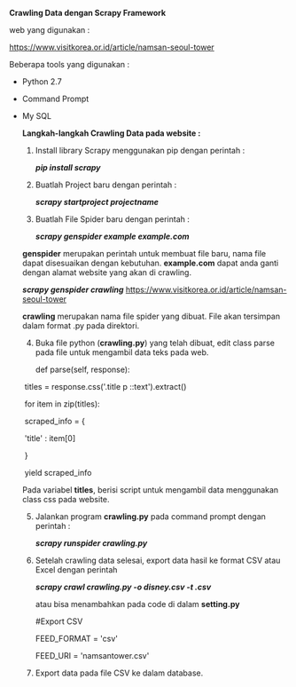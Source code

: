 **Crawling Data  dengan Scrapy Framework**

web yang digunakan :

https://www.visitkorea.or.id/article/namsan-seoul-tower

Beberapa tools yang digunakan :

- Python 2.7

- Command Prompt

- My SQL

  

  **Langkah-langkah Crawling Data pada website :**

  1. Install library Scrapy menggunakan pip dengan perintah :

     ***pip install scrapy***

  2. Buatlah Project baru dengan perintah :

     ***scrapy startproject projectname***

  3. Buatlah File Spider baru dengan perintah :

     ***scrapy genspider example example.com***

  **genspider** merupakan perintah untuk membuat file baru, nama file dapat disesuaikan dengan kebutuhan. **example.com** dapat anda ganti dengan alamat website yang akan di crawling. 

     ***scrapy genspider crawling*** https://www.visitkorea.or.id/article/namsan-seoul-tower

     **crawling** merupakan nama file spider yang dibuat. File akan tersimpan dalam format .py pada direktori.

  4. Buka file python (**crawling.py**) yang telah dibuat, edit class parse pada file untuk mengambil data teks pada web.

     def parse(self, response):

  ​           titles = response.css('.title p ::text').extract()

  ​           for item in zip(titles):

  ​           scraped_info = {

  ​               'title' : item[0]

  ​           }

  ​           yield scraped_info  

     Pada variabel **titles**, berisi script untuk mengambil data menggunakan class css pada website.

  5. Jalankan program **crawling.py** pada command prompt dengan perintah :

     ***scrapy runspider crawling.py***

  6. Setelah crawling data selesai, export data hasil ke format CSV atau Excel dengan perintah   

     ***scrapy crawl crawling.py -o disney.csv -t .csv***

     atau bisa menambahkan pada code di dalam **setting.py**

     #Export CSV

     FEED_FORMAT = 'csv'

     FEED_URI = 'namsantower.csv'

  7. Export data pada file CSV ke dalam database.

   

  